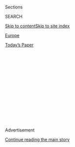 <div id="app">

<div>

<div>

<div>

<div class="NYTAppHideMasthead css-1q2w90k e1suatyy0">

<div class="section css-ui9rw0 e1suatyy2">

<div class="css-eph4ug er09x8g0">

<div class="css-6n7j50">

</div>

<span class="css-1dv1kvn">Sections</span>

<div class="css-10488qs">

<span class="css-1dv1kvn">SEARCH</span>

</div>

[Skip to content](#site-content)[Skip to site
index](#site-index)

</div>

<div id="masthead-section-label" class="css-1wr3we4 eaxe0e00">

[Europe](https://www.nytimes.com/section/world/europe)

</div>

<div class="css-10698na e1huz5gh0">

</div>

</div>

<div id="masthead-bar-one" class="section hasLinks css-15hmgas e1csuq9d3">

<div class="css-uqyvli e1csuq9d0">

</div>

<div class="css-1uqjmks e1csuq9d1">

</div>

<div class="css-9e9ivx">

[](https://myaccount.nytimes.com/auth/login?response_type=cookie&client_id=vi)

</div>

<div class="css-1bvtpon e1csuq9d2">

[Today’s
Paper](https://www.nytimes.com/section/todayspaper)

</div>

</div>

</div>

</div>

<div data-aria-hidden="false">

<div id="site-content" data-role="main">

<div>

<div class="css-1aor85t" style="opacity:0.000000001;z-index:-1;visibility:hidden">

<div class="css-1hqnpie">

<div class="css-epjblv">

<span class="css-17xtcya">[Europe](/section/world/europe)</span><span class="css-x15j1o">|</span><span class="css-fwqvlz">In
‘Brexit’ Speech, Theresa May Outlines Clean Break for
U.K.</span>

</div>

<div class="css-k008qs">

<div class="css-1iwv8en">

<span class="css-18z7m18"></span>

<div>

</div>

</div>

<span class="css-1n6z4y">https://nyti.ms/2iGTXB0</span>

<div class="css-1705lsu">

<div class="css-4xjgmj">

<div class="css-4skfbu" data-role="toolbar" data-aria-label="Social Media Share buttons, Save button, and Comments Panel with current comment count" data-testid="share-tools">

  - 
  - 
  - 
  - 
    
    <div class="css-6n7j50">
    
    </div>

  - 
  - 

</div>

</div>

</div>

</div>

</div>

</div>

<div class="css-13pd83m">

</div>

<div id="top-wrapper" class="css-1sy8kpn">

<div id="top-slug" class="css-l9onyx">

Advertisement

</div>

[Continue reading the main
story](#after-top)

<div class="ad top-wrapper" style="text-align:center;height:100%;display:block;min-height:250px">

<div id="top" class="place-ad" data-position="top" data-size-key="top">

</div>

</div>

<div id="after-top">

</div>

</div>

<div id="sponsor-wrapper" class="css-1hyfx7x">

<div id="sponsor-slug" class="css-19vbshk">

Supported by

</div>

[Continue reading the main
story](#after-sponsor)

<div id="sponsor" class="ad sponsor-wrapper" style="text-align:center;height:100%;display:block">

</div>

<div id="after-sponsor">

</div>

</div>

<div class="css-1vkm6nb ehdk2mb0">

# In ‘Brexit’ Speech, Theresa May Outlines Clean Break for U.K.

</div>

![<span class="css-16f3y1r e13ogyst0">In a long-awaited speech, Prime
Minister Theresa May defined the broad objectives, but not the details,
of Britain’s withdrawal from the European
Union.</span><span class="css-cch8ym"><span class="css-1dv1kvn">Credit</span><span class="css-cnj6d5 e1z0qqy90" itemprop="copyrightHolder"><span class="css-1ly73wi e1tej78p0">Credit...</span><span>Pool
photo by Kirsty
Wigglesworth</span></span></span>](https://static01.nyt.com/images/2017/01/18/world/europe/18Brexit3/18Brexit3-videoSixteenByNine3000.jpg)

<div class="css-xt80pu e12qa4dv0">

<div class="css-18e8msd">

<div class="css-vp77d3 epjyd6m0">

<div class="css-1baulvz">

By [<span class="css-1baulvz" itemprop="name">Stephen
Castle</span>](http://www.nytimes.com/by/stephen-castle) and
[<span class="css-1baulvz last-byline" itemprop="name">Steven
Erlanger</span>](http://www.nytimes.com/by/steven-erlanger)

</div>

</div>

  - Jan. 17,
    2017

  - 
    
    <div class="css-4xjgmj">
    
    <div class="css-d8bdto" data-role="toolbar" data-aria-label="Social Media Share buttons, Save button, and Comments Panel with current comment count" data-testid="share-tools">
    
      - 
      - 
      - 
      - 
        
        <div class="css-6n7j50">
        
        </div>
    
      - 
      - 
    
    </div>
    
    </div>

</div>

</div>

<div class="section meteredContent css-1r7ky0e" name="articleBody" itemprop="articleBody">

<div class="css-1fanzo5 StoryBodyCompanionColumn">

<div class="css-53u6y8">

LONDON — “Get on with it.”

With those words late in a [major
speech](http://www.nytimes.com/2017/01/17/world/europe/brexit-speech-quotes.html)
on Tuesday, Prime Minister Theresa May charted Britain’s course toward a
clean break with the European Union and expressed her fondest hope: that
the time for “division and discord” is over.

Her much-anticipated
[speech](http://www.telegraph.co.uk/news/2017/01/17/theresa-mays-brexit-speech-full/)
outlined what promised to be a hugely complex, drawn-out negotiation,
and it defined the broad objectives, but not the details, of British
withdrawal. “The United Kingdom is leaving the European Union, and my
job is to get the right deal for Britain as we do,” she said.

With the address, Mrs. May began the jockeying that will lead to a break
after more than four decades of tight integration, and define Britain’s
relations with its neighbors for decades to come.

She confirmed that Britain is determined to regain control of migration
from the European Union and rejected the supremacy of the European Court
of Justice. That stance is anathema to the European Union, which has
made the free movement of people — as well as goods, capital and
services — a bedrock principle and which relies on the court to
arbitrate.

</div>

</div>

<div class="css-1fanzo5 StoryBodyCompanionColumn">

<div class="css-53u6y8">

“Let me be clear,” Mrs. May said, acknowledging the differences. “What I
am proposing cannot mean remaining in the single market.”

She said that she hoped to complete a final deal with the European Union
by March 2019 and that it would be voted on by both houses of
Parliament. She was not clear about what would happen if Parliament
rejected the deal, though some speculated that a rejection would result
in the sort of chaotic, “cliff edge” breakup that she and Britain’s
bankers and business leaders hoped to avoid.

Mrs. May struck a diplomatic note, including an appeal for a new
partnership with Continental Europe, but not at all costs.

“We seek a new and equal partnership — between an independent,
self-governing, global Britain and our friends and allies in the E.U.,”
Mrs. May said. “Not partial membership of the European Union, associate
membership of the European Union, or anything that leaves us half in,
half
out.”

</div>

</div>

<div style="max-width:100%;margin:0 auto">

<div class="css-17dprlf" data-id="100000004875603" data-slug="18brexit-speech-box" style="max-width:300px">

</div>

</div>

<div class="css-1fanzo5 StoryBodyCompanionColumn">

<div class="css-53u6y8">

And she appealed to Britons, especially to those in Scotland, Wales and
Northern Ireland, to unite behind the government and stop refighting the
referendum that backed leaving the bloc, which she had opposed.

</div>

</div>

<div class="css-1fanzo5 StoryBodyCompanionColumn">

<div class="css-53u6y8">

The reaction among her opponents in the “remain” camp was predictably
harsh and seemed to herald a long and bruising process.

“Theresa May has confirmed Britain is heading for a hard Brexit,” said
Tim Farron, the leader of the centrist Liberal Democrats. “She claimed
people voted to leave the single market. They didn’t. She has made the
choice to do massive damage to the British economy.”

The Labour leader, Jeremy Corbyn, accused the Tories of turning Britain
into “a bargain-basement tax haven,” with their [recent
threat](https://www.welt.de/english-news/article161182946/Philip-Hammond-issues-threat-to-EU-partners.html)
to slash corporate taxes if a good deal cannot be reached with the
European Union.

The speech, which provided some degree of substance, gained a warmer
reception in the markets, with the pound seeming to stabilize after
several jittery days. It rose as much as 1 percent against the dollar
during her speech, while stocks on the London exchange fell.

Supporters of a withdrawal have been encouraged as well by reports that
other countries in the bloc [have recognized that they might
suffer](https://www.theguardian.com/business/2017/jan/13/eu-negotiator-wants-special-deal-over-access-to-city-post-brexit)
if there was a complete rupture and they were denied access to London’s
financial services sector. But British [businesses remained
nervous](https://www.nytimes.com/2017/01/15/world/europe/brexit-firms-business-relocate.html).

Carolyn Fairbairn, director general of the Confederation of British
Industry, a business lobbying group, welcomed the greater clarity
provided by Mrs. May but worried that “ruling out membership of the
single market has reduced options for maintaining a barrier-free trading
relationship between the U.K. and the E.U.”

</div>

</div>

<div class="css-1fanzo5 StoryBodyCompanionColumn">

<div class="css-53u6y8">

Kallum Pickering, senior Britain economist at Berenberg Bank in London,
was more blunt, writing in an analysis that “as we do not expect the
E.U. to compromise its principles, the U.K. is set to face significant
economic consequences from Brexit.”

Few analysts expect the negotiations to go as smoothly or as quickly as
Mrs. May seemed to say in her speech. In recognition of the troubles
that may lie ahead, Mark Boleat, the policy chairman for the City of
London Corporation, the heart of Britain’s financial services industry,
urged Mrs. May to swiftly secure a transition deal that would provide
the certainty that businesses crave.

Charles Brasted, a partner at Hogan Lovells, an international law firm,
cautioned that the deal Mrs. May wanted was likely to be seen by the
European Union as “precisely the cherry picking that they have warned
against.” He added: “The objectives are now clear. The path towards them
is uncharted.”

</div>

</div>

<div class="css-79elbk" data-testid="photoviewer-wrapper">

<div class="css-z3e15g" data-testid="photoviewer-wrapper-hidden">

</div>

<div class="css-1a48zt4 ehw59r15" data-testid="photoviewer-children">

![<span class="css-16f3y1r e13ogyst0" data-aria-hidden="true">The Tower
of London on Sunday. Brexit supporters have argued that leaving the
European Union will provide new trading
opportunities.</span><span class="css-cnj6d5 e1z0qqy90" itemprop="copyrightHolder"><span class="css-1ly73wi e1tej78p0">Credit...</span><span>Peter
Nicholls/Reuters</span></span>](https://static01.nyt.com/images/2017/01/18/world/18BREXIT-2/18BREXIT-2-articleLarge.jpg?quality=75&auto=webp&disable=upscale)

</div>

</div>

<div class="css-1fanzo5 StoryBodyCompanionColumn">

<div class="css-53u6y8">

But he warned that “every one of the aspirations expressed by the U.K.
government today will demand exceptional political skill to negotiate
and will be complex to implement legally and commercially.”

In Europe, Donald Tusk, the president of the European Council, [said on
Twitter](https://twitter.com/eucopresident/status/821364567150362624?s=03):
“Sad process, surrealistic times but at least more realistic
announcement on \#Brexit.” Germany’s foreign minister, Frank-Walter
Steinmeier, welcomed Mrs. May’s “desire for a positive and constructive
partnership, a friendship with a strong E.U.,” which Germany would
reciprocate.

Mrs. May’s speech, delivered in the grand surroundings of Lancaster
House in London, was the most closely watched statement on European
policy since January 2013, when the prime minister at the time, David
Cameron, promised to hold a referendum on European Union membership.

</div>

</div>

<div class="css-1fanzo5 StoryBodyCompanionColumn">

<div class="css-53u6y8">

The prospect that Britain would remain part of the single market has
been fading since Mrs. May said in October that she would demand
complete control of migration from the European Union and release from
the European Court of Justice.

The extent to which Mrs. May would be willing to compromise to maintain
some access to the single market and to the customs union for goods was
less clear. Membership in the customs union limits the ability of member
countries to strike individual free-trade deals with non-European
nations. So she said she wanted a deal that would allow Britain to trade
freely with the world, but still have as much tariff-free trade as
possible with European Union countries.

Ideally, [Britain would like to have its cake and eat
it](https://www.nytimes.com/2016/11/29/world/europe/uk-brexit-european-union.html),
in the memorable phrase of the foreign secretary, Boris Johnson. In
other words, Britain would reject what it disliked about the bloc, like
freedom of movement, but keep trade unencumbered as it tried to get the
best possible trading deal consistent with its other objectives.

While European nations are expected to be stingy with market access, Mr.
Pickering says he believes they will eventually bend.

In the final deal, he wrote, he still expects Britain and the European
Union to agree to a deal in which “the U.K. maintains a good level of
access to the E.U.’s goods markets and limited access to the
less-developed services markets.”

“Crucially, we expect the U.K. to lose its E.U. financial services
passport,” Mr. Pickering wrote, referring to a system that allowed banks
based in Britain to offer financial services throughout the bloc. “This
follows from the U.K. raising some modest barriers to migration from the
E.U.”

Many European Union countries have backed taking a hard line against
Britain to send a message to other member states that might consider
leaving. Anticipating that, Mrs. May said that Britain wanted a
successful European Union and a friendly partnership, but that “no deal
for Britain is better than a bad deal for Britain.”

</div>

</div>

</div>

<div>

</div>

<div>

</div>

<div>

</div>

<div>

<div id="bottom-wrapper" class="css-1ede5it">

<div id="bottom-slug" class="css-l9onyx">

Advertisement

</div>

[Continue reading the main
story](#after-bottom)

<div id="bottom" class="ad bottom-wrapper" style="text-align:center;height:100%;display:block;min-height:90px">

</div>

<div id="after-bottom">

</div>

</div>

</div>

</div>

</div>

## Site Index

<div>

</div>

## Site Information Navigation

  - [© <span>2020</span> <span>The New York Times
    Company</span>](https://help.nytimes.com/hc/en-us/articles/115014792127-Copyright-notice)

<!-- end list -->

  - [NYTCo](https://www.nytco.com/)
  - [Contact
    Us](https://help.nytimes.com/hc/en-us/articles/115015385887-Contact-Us)
  - [Work with us](https://www.nytco.com/careers/)
  - [Advertise](https://nytmediakit.com/)
  - [T Brand Studio](http://www.tbrandstudio.com/)
  - [Your Ad
    Choices](https://www.nytimes.com/privacy/cookie-policy#how-do-i-manage-trackers)
  - [Privacy](https://www.nytimes.com/privacy)
  - [Terms of
    Service](https://help.nytimes.com/hc/en-us/articles/115014893428-Terms-of-service)
  - [Terms of
    Sale](https://help.nytimes.com/hc/en-us/articles/115014893968-Terms-of-sale)
  - [Site
    Map](https://spiderbites.nytimes.com)
  - [Help](https://help.nytimes.com/hc/en-us)
  - [Subscriptions](https://www.nytimes.com/subscription?campaignId=37WXW)

</div>

</div>

</div>

</div>
